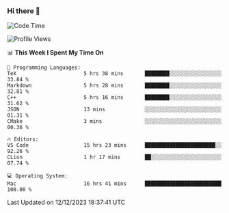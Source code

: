 ### Hi there 👋

<!--START_SECTION:waka-->
![Code Time](http://img.shields.io/badge/Code%20Time-160%20hrs%2022%20mins-blue)

![Profile Views](http://img.shields.io/badge/Profile%20Views-0-blue)

📊 **This Week I Spent My Time On** 

```text
💬 Programming Languages: 
TeX                      5 hrs 38 mins       ████████░░░░░░░░░░░░░░░░░   33.84 % 
Markdown                 5 hrs 28 mins       ████████░░░░░░░░░░░░░░░░░   32.81 % 
C++                      5 hrs 16 mins       ████████░░░░░░░░░░░░░░░░░   31.62 % 
JSON                     13 mins             ░░░░░░░░░░░░░░░░░░░░░░░░░   01.31 % 
CMake                    3 mins              ░░░░░░░░░░░░░░░░░░░░░░░░░   00.36 % 

🔥 Editors: 
VS Code                  15 hrs 23 mins      ███████████████████████░░   92.26 % 
CLion                    1 hr 17 mins        ██░░░░░░░░░░░░░░░░░░░░░░░   07.74 % 

💻 Operating System: 
Mac                      16 hrs 41 mins      █████████████████████████   100.00 % 
```


 Last Updated on 12/12/2023 18:37:41 UTC
<!--END_SECTION:waka-->

<!--
**JackeyHua-SJTU/JackeyHua-SJTU** is a ✨ _special_ ✨ repository because its `README.md` (this file) appears on your GitHub profile.

Here are some ideas to get you started:

- 🔭 I’m currently working on ...
- 🌱 I’m currently learning ...
- 👯 I’m looking to collaborate on ...
- 🤔 I’m looking for help with ...
- 💬 Ask me about ...
- 📫 How to reach me: ...
- 😄 Pronouns: ...
- ⚡ Fun fact: ...
-->
